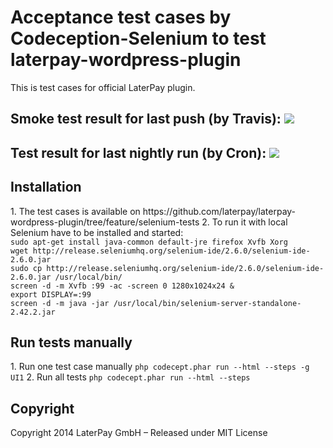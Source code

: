 <h1>Acceptance test cases by Codeception-Selenium to test laterpay-wordpress-plugin</h1>

<p>This is test cases for official LaterPay plugin.</p>

<h2>Smoke test result for last push (by Travis): <img src='https://api.travis-ci.org/AlexandrTsumarov-ScienceSoft/tests.svg'></h2>

<h2>Test result for last nightly run (by Cron): <a href='http://54.235.193.4/tests/report.html'><img src='http://54.235.193.4/tests/status.svg'></a></h2>

<h2>Installation</h2>
1. The test cases is available on https://github.com/laterpay/laterpay-wordpress-plugin/tree/feature/selenium-tests
2. To run it with local Selenium have to be installed and started:
<code>
sudo apt-get install java-common default-jre firefox Xvfb Xorg
wget http://release.seleniumhq.org/selenium-ide/2.6.0/selenium-ide-2.6.0.jar 
sudo cp http://release.seleniumhq.org/selenium-ide/2.6.0/selenium-ide-2.6.0.jar /usr/local/bin/
screen -d -m Xvfb :99 -ac -screen 0 1280x1024x24 &
export DISPLAY=:99
screen -d -m java -jar /usr/local/bin/selenium-server-standalone-2.42.2.jar
</code>

<h2>Run tests manually</h2>
1. Run one test case manually 
<code>php codecept.phar run --html --steps -g UI1</code>
2. Run all tests
<code>php codecept.phar run --html --steps</code>

<h2>Copyright</h2>
Copyright 2014 LaterPay GmbH – Released under MIT License